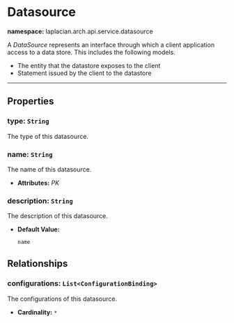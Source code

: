 # **Datasource**
**namespace:** laplacian.arch.api.service.datasource

A *DataSource* represents an interface through which a client application access to a data store.
This includes the following models.
- The entity that the datastore exposes to the client
- Statement issued by the client to the datastore




---

## Properties

### type: `String`
The type of this datasource.

### name: `String`
The name of this datasource.
- **Attributes:** *PK*

### description: `String`
The description of this datasource.
- **Default Value:**
  ```kotlin
  name
  ```

## Relationships

### configurations: `List<ConfigurationBinding>`
The configurations of this datasource.
- **Cardinality:** `*`